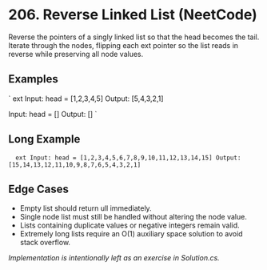 # 206. Reverse Linked List (NeetCode)

Reverse the pointers of a singly linked list so that the head becomes the tail. Iterate through the nodes, flipping each 
ext pointer so the list reads in reverse while preserving all node values.

## Examples
`	ext
Input: head = [1,2,3,4,5]
Output: [5,4,3,2,1]

Input: head = []
Output: []
`

## Long Example
`	ext
Input: head = [1,2,3,4,5,6,7,8,9,10,11,12,13,14,15]
Output: [15,14,13,12,11,10,9,8,7,6,5,4,3,2,1]
`

## Edge Cases
- Empty list should return 
ull immediately.
- Single node list must still be handled without altering the node value.
- Lists containing duplicate values or negative integers remain valid.
- Extremely long lists require an O(1) auxiliary space solution to avoid stack overflow.

*Implementation is intentionally left as an exercise in Solution.cs.*
